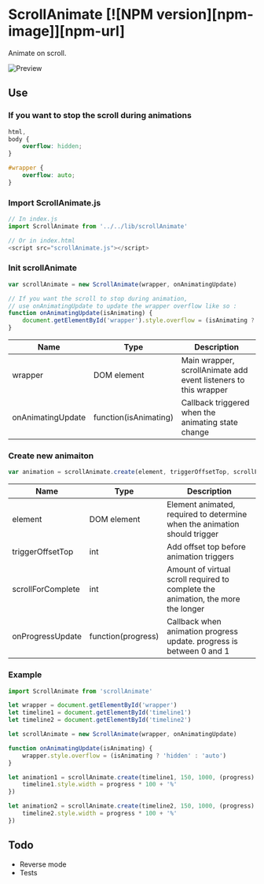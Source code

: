 # ScrollAnimate [![NPM version][npm-image]][npm-url]

Animate on scroll.

![Preview](preview.gif)

## Use

### If you want to stop the scroll during animations

```css
html,
body {
	overflow: hidden;
}

#wrapper {
	overflow: auto;
}
```

### Import ScrollAnimate.js

```javascript
// In index.js
import ScrollAnimate from '../../lib/scrollAnimate'
```
```javascript
// Or in index.html
<script src="scrollAnimate.js"></script>
```

### Init scrollAnimate

```javascript
var scrollAnimate = new ScrollAnimate(wrapper, onAnimatingUpdate)

// If you want the scroll to stop during animation,
// use onAnimatingUpdate to update the wrapper overflow like so :
function onAnimatingUpdate(isAnimating) {
	document.getElementById('wrapper').style.overflow = (isAnimating ? 'hidden' : 'auto')
}

```

|Name|Type|Description|
|----|----|-----------|
|wrapper|DOM element|Main wrapper, scrollAnimate add event listeners to this wrapper|
|onAnimatingUpdate|function(isAnimating)|Callback triggered when the animating state change|

### Create new animaiton

```javascript
var animation = scrollAnimate.create(element, triggerOffsetTop, scrollForComplete, onProgressUpdate)
```

|Name|Type|Description|
|----|----|-----------|
|element|DOM element|Element animated, required to determine when the animation should trigger|
|triggerOffsetTop|int|Add offset top before animation triggers|
|scrollForComplete|int|	Amount of virtual scroll required to complete the animation, the more the longer|
|onProgressUpdate|function(progress)|Callback when animation progress update. progress is between 0 and 1|

### Example

```javascript
import ScrollAnimate from 'scrollAnimate'

let wrapper = document.getElementById('wrapper')
let timeline1 = document.getElementById('timeline1')
let timeline2 = document.getElementById('timeline2')

let scrollAnimate = new ScrollAnimate(wrapper, onAnimatingUpdate)

function onAnimatingUpdate(isAnimating) {
	wrapper.style.overflow = (isAnimating ? 'hidden' : 'auto')
}

let animation1 = scrollAnimate.create(timeline1, 150, 1000, (progress) => {
	timeline1.style.width = progress * 100 + '%'
})

let animation2 = scrollAnimate.create(timeline2, 150, 1000, (progress) => {
	timeline2.style.width = progress * 100 + '%'
})
```

## Todo
+ Reverse mode
+ Tests